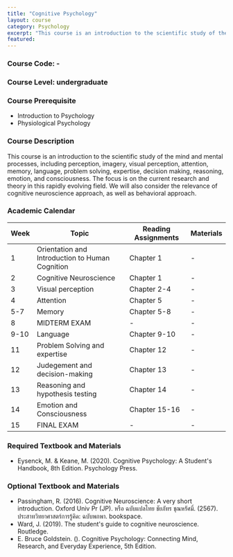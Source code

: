```yaml
---
title: "Cognitive Psychology"
layout: course
category: Psychology
excerpt: "This course is an introduction to the scientific study of the mind and mental processes, including perception, imagery, visual perception, attention, memory, language, problem solving, expertise, decision making, reasoning, emotion, and consciousness."
featured: 
---
```



### Course Code: -
### Course Level: undergraduate

### Course Prerequisite
* Introduction to Psychology
* Physiological Psychology

### Course Description

This course is an introduction to the scientific study of the mind and mental processes, including perception, imagery, visual perception, attention, memory, language, problem solving, expertise, decision making, reasoning, emotion, and consciousness. The focus is on the current research and theory in this rapidly evolving field. We will also consider the relevance of cognitive neuroscience approach, as well as behavioral approach.

### Academic Calendar

| Week | Topic | Reading Assignments | Materials | 
|---|---|---|---|
| 1 | Orientation and Introduction to Human Cognition | Chapter 1 |-|
| 2 | Cognitive Neuroscience | Chapter 1 | -|
| 3 | Visual perception | Chapter 2-4 | -|
| 4 | Attention| Chapter 5 | -|
| 5-7 | Memory| Chapter 5-8 | -|
| 8 | MIDTERM EXAM | -| -|
| 9-10 | Language | Chapter 9-10 | -|
| 11 | Problem Solving and expertise| Chapter 12 | -|
| 12 | Judegement and decision-making | Chapter 13 | -|
| 13 | Reasoning and hypothesis testing | Chapter 14 | -|
| 14 | Emotion and Consciousness | Chapter 15-16 | -|
| 15 | FINAL EXAM | -| -|

### Required Textbook and Materials
* Eysenck, M. & Keane, M. (2020). Cognitive Psychology: A Student's Handbook, 8th Edition. Psychology Press.

### Optional Textbook and Materials
* Passingham, R. (2016). Cognitive Neuroscience: A very short introduction. Oxford Univ Pr (JP). หรือ ฉบับแปลไทย ชัยภัทร ชุณหรัศมิ์. (2567). ประสาทวิทยาศาสตร์การรู้คิด: ฉบับพกพา. bookspace. 
* Ward, J. (2019). The student's guide to cognitive neuroscience. Routledge.
* E. Bruce Goldstein. (). Cognitive Psychology: Connecting Mind, Research, and Everyday Experience, 5th Edition.